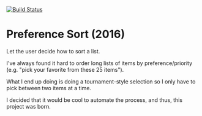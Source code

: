 [![Build Status](https://travis-ci.org/ptrgags/preference-sort.svg?branch=master)](https://travis-ci.org/ptrgags/preference-sort)

# Preference Sort (2016)

Let the user decide how to sort a list. 

I've always found it hard to order long lists of items by preference/priority (e.g. "pick your favorite from these 25 items"). 

What I end up doing is doing a tournament-style selection so I only have to pick between two items at a time. 

I decided that it would be cool to automate the process, and thus, this project was born.
